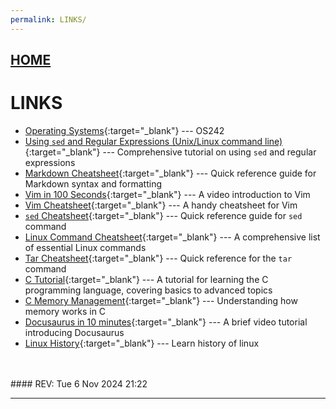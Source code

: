 ```yaml
---
permalink: LINKS/
---
```


## [HOME](../)

# LINKS

* [Operating Systems](https://os.vlsm.org/){:target="_blank"} --- OS242
* [Using `sed` and Regular Expressions (Unix/Linux command line)](https://youtu.be/QaGhpqRll_k?si=MAiwV_F4UvC12Px4){:target="_blank"} --- Comprehensive tutorial on using `sed` and regular expressions
* [Markdown Cheatsheet](https://github.com/adam-p/markdown-here/wiki/Markdown-Cheatsheet){:target="_blank"} --- Quick reference guide for Markdown syntax and formatting
* [Vim in 100 Seconds](https://www.youtube.com/watch?v=-txKSRn0qeA){:target="_blank"} --- A video introduction to Vim
* [Vim Cheatsheet](https://vim.rtorr.com/){:target="_blank"} --- A handy cheatsheet for Vim
* [`sed` Cheatsheet](https://quickref.me/sed){:target="_blank"} --- Quick reference guide for `sed` command
* [Linux Command Cheatsheet](https://phoenixnap.com/kb/wp-content/uploads/2023/11/linux-commands-cheat-sheet-pdf.pdf){:target="_blank"} --- A comprehensive list of essential Linux commands
* [Tar Cheatsheet](https://devhints.io/tar){:target="_blank"} --- Quick reference for the `tar` command
* [C Tutorial](https://www.w3schools.com/c/index.php){:target="_blank"} --- A tutorial for learning the C programming language, covering basics to advanced topics
* [C Memory Management](https://www.w3schools.com/c/c_memory_management.php){:target="_blank"} --- Understanding how memory works in C
* [Docusaurus in 10 minutes](https://www.youtube.com/watch?v=Jb6XGXOk6C8){:target="_blank"} --- A brief video tutorial introducing Docusaurus
* [Linux History](https://www.geeksforgeeks.org/linux-history/){:target="_blank"} --- Learn history of linux
<br>
<br>
#### REV: Tue 6 Nov 2024 21:22
<hr>
